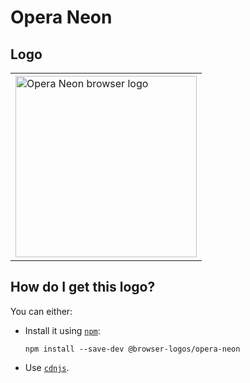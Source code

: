 # Opera Neon

## Logo

<table>
    <tr height=300>
        <td>
            <a href="https://github.com/alrra/browser-logos/tree/96dfdf36fa22bfe3a231ee9a1163edf856b99359/src/opera-neon">
                <img width=290 src="https://raw.githubusercontent.com/alrra/browser-logos/96dfdf36fa22bfe3a231ee9a1163edf856b99359/src/opera-neon/opera-neon_512x512.png" alt="Opera Neon browser logo">
            </a>
        </td>
    </tr>
</table>

## How do I get this logo?

You can either:

* Install it using [`npm`][npm]:

  `npm install --save-dev @browser-logos/opera-neon`

* Use [`cdnjs`][cdnjs].

<!-- Link labels: -->

[cdnjs]: https://cdnjs.com/libraries/browser-logos
[npm]: https://www.npmjs.com/
